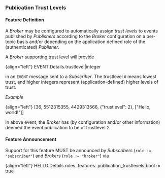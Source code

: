 ### Publication Trust Levels

#### Feature Definition

A *Broker* may be configured to automatically assign *trust levels* to events published by *Publishers* according to the *Broker* configuration on a per-topic basis and/or depending on the application defined role of the (authenticated) *Publisher*.

A *Broker* supporting trust level will provide

{align="left"}
        EVENT.Details.trustlevel|integer

in an `EVENT` message sent to a *Subscriber*. The trustlevel `0` means lowest trust, and higher integers represent (application-defined) higher levels of trust.

*Example*

{align="left"}
        [36, 5512315355, 4429313566, {"trustlevel": 2}, 
            ["Hello, world!"]]

In above event, the *Broker* has (by configuration and/or other information) deemed the event publication to be of trustlevel `2`.


#### Feature Announcement

Support for this feature MUST be announced by *Subscribers* (`role := "subscriber"`) and *Brokers* (`role := "broker"`) via

{align="left"}
        HELLO.Details.roles.<role>.features.
            publication_trustlevels|bool := true